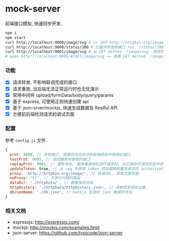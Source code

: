 # mock-server
前端接口模拟, 快速同步开发.

``` sh
npm i
npm start
curl http://localhost:9000/image/svg # => 访问 http://httpbin.org/image/svg
curl http://localhost:9000/status/200 # 拦截并修改原接口 res `/status/200`
curl http://localhost:9001/image/svg # 从 GET method `/image/svg` 保存的的信息中获取 response
# open http://localhost:9005/#/GET/image/svg => 查看 GET method `/image/svg` 接口的调试页面
``` 

### 功能
- [x] 请求转发, 不影响联调完成的接口
- [x] 请求重放, 当后端无法正常运行时也无忧演示
- [x] 常用中间件 upload/formData/body/query/params
- [x] 基于 express, 可使用正则快速创建 api
- [x] 基于 json-srver/mockjs, 快速生成数据及 Restful API
- [x] 方便前后端检测请求的调试页面

### 配置
参考 `config.js` 文件.

``` js
{
  prot: 9000, // 本地端口, 配置后你应在你的前端项目中使用此端口
  testProt: 9005, // 调试服务所使用的端口
  replayProt: 9001, // 重放地址, 使用重放地址进行请求时, 从已保存的请求历史中获取信息, 而不是从目标服务器获取
  updateToken: true, // 从 req 中获取 token 然后替换到重发请求的 authorization 上
  proxy: 'http://httpbin.org/image/', // 转发URL, 即真实服务器
  noProxy: 't/', // 不进行代理的路由
  dataDir: './httpData/', // 数据保存目录
  httpHistory: './httpData/httpHistory.json', // 录制信息保存位置
  dbJsonName: './db.json', // mockjs 生成的 json 数据文件名
}
```

### 相关文档
- expressjs: http://expressjs.com/
- mockjs: http://mockjs.com/examples.html
- json-server: https://github.com/typicode/json-server
